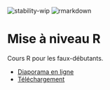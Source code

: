 
![stability-wip](https://img.shields.io/badge/lifecycle-stable-brightgreen.svg)
![rmarkdown](https://github.com/EricMarcon/Cours-R-debutant/workflows/rmarkdown/badge.svg)

# Mise à niveau R

Cours R pour les faux-débutants.

- [Diaporama en ligne](https://EricMarcon.github.io/Cours-R-debutant/Cours-R-debutant.html)
- [Téléchargement](https://EricMarcon.github.io/Cours-R-debutant/Cours-R-debutant.pdf)



